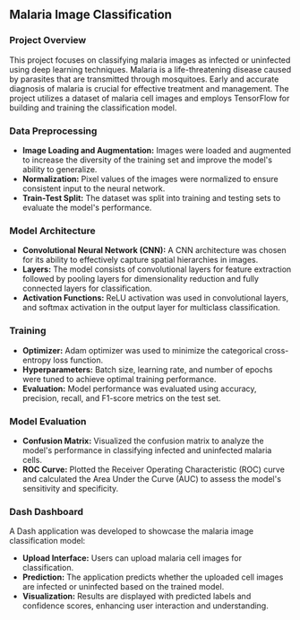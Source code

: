 ## Malaria Image Classification

### Project Overview
This project focuses on classifying malaria images as infected or uninfected using deep learning techniques. Malaria is a life-threatening disease caused by parasites that are transmitted through mosquitoes. Early and accurate diagnosis of malaria is crucial for effective treatment and management. The project utilizes a dataset of malaria cell images and employs TensorFlow for building and training the classification model.

### Data Preprocessing
- **Image Loading and Augmentation:** Images were loaded and augmented to increase the diversity of the training set and improve the model's ability to generalize.
- **Normalization:** Pixel values of the images were normalized to ensure consistent input to the neural network.
- **Train-Test Split:** The dataset was split into training and testing sets to evaluate the model's performance.

### Model Architecture
- **Convolutional Neural Network (CNN):** A CNN architecture was chosen for its ability to effectively capture spatial hierarchies in images.
- **Layers:** The model consists of convolutional layers for feature extraction followed by pooling layers for dimensionality reduction and fully connected layers for classification.
- **Activation Functions:** ReLU activation was used in convolutional layers, and softmax activation in the output layer for multiclass classification.

### Training
- **Optimizer:** Adam optimizer was used to minimize the categorical cross-entropy loss function.
- **Hyperparameters:** Batch size, learning rate, and number of epochs were tuned to achieve optimal training performance.
- **Evaluation:** Model performance was evaluated using accuracy, precision, recall, and F1-score metrics on the test set.

### Model Evaluation
- **Confusion Matrix:** Visualized the confusion matrix to analyze the model's performance in classifying infected and uninfected malaria cells.
- **ROC Curve:** Plotted the Receiver Operating Characteristic (ROC) curve and calculated the Area Under the Curve (AUC) to assess the model's sensitivity and specificity.

### Dash Dashboard
A Dash application was developed to showcase the malaria image classification model:
- **Upload Interface:** Users can upload malaria cell images for classification.
- **Prediction:** The application predicts whether the uploaded cell images are infected or uninfected based on the trained model.
- **Visualization:** Results are displayed with predicted labels and confidence scores, enhancing user interaction and understanding.

